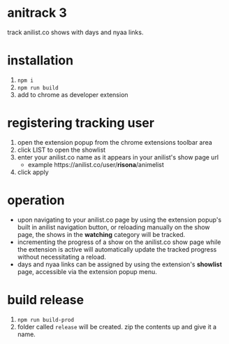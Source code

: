 # anitrack 3
track anilist.co shows with days and nyaa links.

# installation
1. `npm i`
2. `npm run build`
3. add to chrome as developer extension

# registering tracking user
1. open the extension popup from the chrome extensions toolbar area
2. click LIST to open the showlist
3. enter your anilist.co name as it appears in your anilist's show page url
    - example <span>http</span>s://anilist.co/user/**risona**/animelist
4. click apply

# operation
- upon navigating to your anilist.co page by using the extension popup's built in anilist navigation button, or reloading manually on the show page, the shows in the **watching** category will be tracked.
- incrementing the progress of a show on the anilist.co show page while the extension is active will automatically update the tracked progress without necessitating a reload.
- days and nyaa links can be assigned by using the extension's **showlist** page, accessible via the extension popup menu.

# build release
1. `npm run build-prod`
2. folder called `release` will be created. zip the contents up and give it a name.